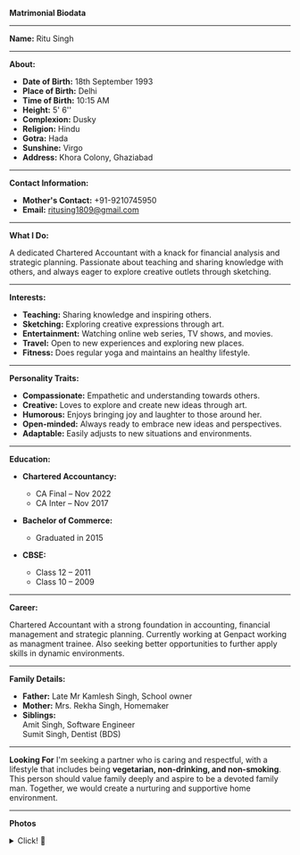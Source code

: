 **Matrimonial Biodata**

---

**Name:** Ritu Singh

---

**About:**

- **Date of Birth:** 18th September 1993
- **Place of Birth:** Delhi
- **Time of Birth:** 10:15 AM
- **Height:** 5' 6''
- **Complexion:** Dusky
- **Religion:** Hindu
- **Gotra:** Hada
- **Sunshine:** Virgo
- **Address:** Khora Colony, Ghaziabad

---

**Contact Information:**

- **Mother's Contact:** +91-9210745950
- **Email:** ritusing1809@gmail.com

---

**What I Do:**

A dedicated Chartered Accountant with a knack for financial analysis and strategic planning. Passionate about teaching and sharing knowledge with others, and always eager to explore creative outlets through sketching.

---

**Interests:**

- **Teaching:** Sharing knowledge and inspiring others.
- **Sketching:** Exploring creative expressions through art.
- **Entertainment:** Watching online web series, TV shows, and movies.
- **Travel:** Open to new experiences and exploring new places.
- **Fitness:** Does regular yoga and maintains an healthy lifestyle.

---

**Personality Traits:**

- **Compassionate:** Empathetic and understanding towards others.
- **Creative:** Loves to explore and create new ideas through art.
- **Humorous:** Enjoys bringing joy and laughter to those around her.
- **Open-minded:** Always ready to embrace new ideas and perspectives.
- **Adaptable:** Easily adjusts to new situations and environments.

---

**Education:**

- **Chartered Accountancy:**
  - CA Final – Nov 2022
  - CA Inter – Nov 2017

- **Bachelor of Commerce:** 
  - Graduated in 2015

- **CBSE:**
  - Class 12 – 2011
  - Class 10 – 2009

---

**Career:**

Chartered Accountant with a strong foundation in accounting, financial management and strategic planning. Currently working at Genpact working as managment trainee. Also seeking better opportunities to further apply skills in dynamic environments.

---

**Family Details:**

- **Father:** Late Mr Kamlesh Singh, School owner
- **Mother:** Mrs. Rekha Singh, Homemaker
- **Siblings:**  
  Amit Singh, Software Engineer  
  Sumit Singh, Dentist (BDS)

---

**Looking For**
I'm seeking a partner who is caring and respectful, with a lifestyle that includes being **vegetarian, non-drinking, and non-smoking**. This person should value family deeply and aspire to be a devoted family man. Together, we would create a nurturing and supportive home environment.

---

**Photos**
<details>
  <summary> Click! 📸 </summary>
  <img src="jpeg/image-1.jpeg">
  <img src="jpeg/image-2.jpeg">
  <img src="jpeg/image-4.jpeg">
  <img src="jpeg/image-5.jpeg">
</details>

